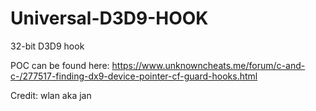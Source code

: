 # Universal-D3D9-HOOK
32-bit D3D9 hook

POC can be found here: https://www.unknowncheats.me/forum/c-and-c-/277517-finding-dx9-device-pointer-cf-guard-hooks.html

Credit: wlan aka jan

